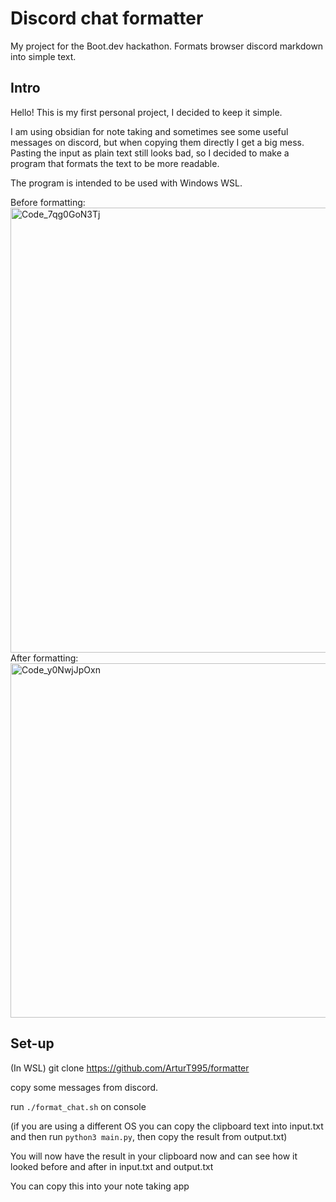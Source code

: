 # Discord chat formatter
My project for the Boot.dev hackathon. Formats browser discord markdown into simple text.

## Intro

Hello! This is my first personal project, I decided to keep it simple.

I am using obsidian for note taking and sometimes see some useful messages on discord, but when copying them directly I get a big mess. Pasting the input as plain text still looks bad, so I decided to make a program that formats the text to be more readable.

The program is intended to be used with Windows WSL.

Before formatting:
<img width="658" height="712" alt="Code_7qg0GoN3Tj" src="https://github.com/user-attachments/assets/6d8dc91c-85c4-4376-a822-3541ecf0d0dd" />
After formatting:
<img width="666" height="567" alt="Code_y0NwjJpOxn" src="https://github.com/user-attachments/assets/566a7355-ffa3-4870-afa4-e5fa781991b9" />

## Set-up
(In WSL)
git clone https://github.com/ArturT995/formatter

copy some messages from discord.

run `./format_chat.sh` on console

(if you are using a different OS you can copy the clipboard text into input.txt and then run `python3 main.py`, then copy the result from output.txt)


You will now have the result in your clipboard now and can see how it looked before and after in input.txt and output.txt

You can copy this into your note taking app
